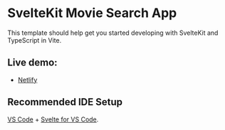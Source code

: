 # SvelteKit Movie Search App

This template should help get you started developing with SvelteKit and TypeScript in Vite.

## Live demo:

- [Netlify](https://sk-movie-search-app.netlify.app)

## Recommended IDE Setup

[VS Code](https://code.visualstudio.com/) + [Svelte for VS Code](https://marketplace.visualstudio.com/items?itemName=svelte.svelte-vscode).
